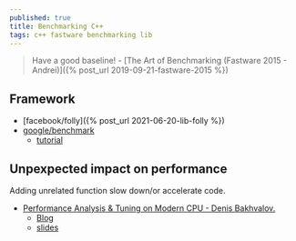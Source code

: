 ```yaml
---
published: true
title: Benchmarking C++
tags: c++ fastware benchmarking lib
---
```

> Have a good baseline! - [The Art of Benchmarking (Fastware 2015 - Andrei)]({% post_url 2019-09-21-fastware-2015 %})

## Framework
- [facebook/folly]({% post_url 2021-06-20-lib-folly %})    
- [google/benchmark](https://github.com/google/benchmark)
	- [tutorial](https://www.bfilipek.com/2016/05/google-benchmark-library.html)

## Unpexpected impact on performance

Adding unrelated function slow down/or accelerate code.

- [Performance Analysis & Tuning on Modern CPU - Denis Bakhvalov.](https://www.youtube.com/watch?v=Ho3bCIJcMcc&feature=youtu.be&t=351)
	- [Blog](https://easyperf.net/notes/)
    - [slides](https://github.com/dendibakh/dendibakh.github.io/blob/master/_posts/presentations/PerfAnalysisOnModernCPU.pdf)
